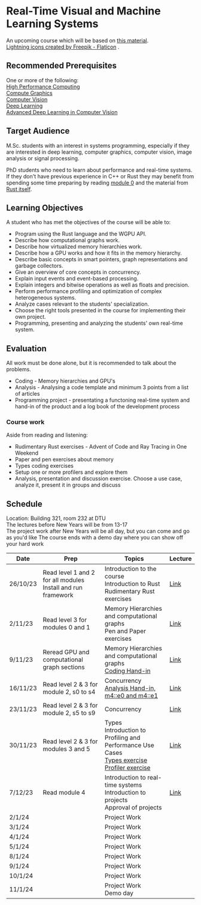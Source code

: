 # Real-Time Visual and Machine Learning Systems

An upcoming course which will be based on [this material](https://absorensen.github.io/the-guide/).  
<a href="https://www.flaticon.com/free-icons/lightning" title="lightning icons">Lightning icons created by Freepik - Flaticon</a>
.

## Recommended Prerequisites
One or more of the following:  
[High Performance Computing](https://kurser.dtu.dk/course/2023-2024/02614)  
[Compute Graphics](https://kurser.dtu.dk/course/02561)  
[Computer Vision](https://kurser.dtu.dk/course/2023-2024/02504)  
[Deep Learning](https://kurser.dtu.dk/course/02456)  
[Advanced Deep Learning in Computer Vision](https://kurser.dtu.dk/course/2023-2024/02501)  

## Target Audience

M.Sc. students with an interest in systems programming, especially if they are
interested in deep learning, computer graphics, computer vision, image analysis or signal processing.

PhD students who need to learn about performance and real-time systems. If they don't have previous
experience in C++ or Rust they may benefit from spending some time preparing by reading
[module 0](https://absorensen.github.io/the-guide/m0_introduction/) and the material
from [Rust itself](https://www.rust-lang.org/learn).

## Learning Objectives

A student who has met the objectives of the course will be able to:

* Program using the Rust language and the WGPU API.
* Describe how computational graphs work.
* Describe how virtualized memory hierarchies work.
* Describe how a GPU works and how it fits in the memory hierarchy.
* Describe basic concepts in smart pointers, graph representations and garbage collectors.
* Give an overview of core concepts in concurrency.
* Explain input events and event-based processing.
* Explain integers and bitwise operations as well as floats and precision.
* Perform performance profiling and optimization of complex heterogeneous systems.
* Analyze cases relevant to the students' specialization.
* Choose the right tools presented in the course for implementing their own project.
* Programming, presenting and analyzing the students' own real-time system.

## Evaluation
All work must be done alone, but it is recommended to talk about the problems.

* Coding - Memory hierarchies and GPU's
* Analysis - Analysing a code template and minimum 3 points from a list of articles
* Programming project - presentating a functoning real-time system and hand-in of the product and a log book of
the development process

### Course work
Aside from reading and listening:  

* Rudimentary Rust exercises - Advent of Code and Ray Tracing in One Weekend
* Paper and pen exercises about memory
* Types coding exercises
* Setup one or more profilers and explore them
* Analysis, presentation and discussion exercise. Choose a use case, analyze it, present it in groups and discuss

## Schedule
Location: Building 321, room 232 at DTU  
The lectures before New Years will be from 13-17  
The project work after New Years will be all day, but you can come and go as you'd like
The course ends with a demo day where you can show off your hard work  

Date      | Prep      | Topics    |Lecture
----------|-----------|-----------|-------
26/10/23  | Read level 1 and 2 for all modules <br> Install and run framework <br> | Introduction to the course <br> Introduction to Rust <br> Rudimentary Rust exercises | [Link][0]
2/11/23 | Read level 3 for modules 0 and 1 | Memory Hierarchies and computational graphs <br> Pen and Paper exercises | [Link][1]
9/11/23 | Reread GPU and computational graph sections | Memory Hierarchies and computational graphs <br> [Coding Hand-in][2] | [Link][3]
16/11/23 | Read level 2 & 3 for module 2, s0 to s4 | Concurrency <br> [Analysis Hand-in, m4::e0 and m4::e1][4] | [Link][5]
23/11/23 | Read level 2 & 3 for module 2, s5 to s9 | Concurrency | [Link][8]
30/11/23 | Read level 2 & 3 for modules 3 and 5 | Types <br> Introduction to Profiling and Performance Use Cases <br> [Types exercise][6] <br> [Profiler exercise][7] | [Link][9]
7/12/23 | Read module 4 | Introduction to real-time systems <br> Introduction to projects <br> Approval of projects | [Link][10]
2/1/24 | | Project Work |
3/1/24 | | Project Work |
4/1/24 | | Project Work |
5/1/24 | | Project Work |
8/1/24 | | Project Work |
9/1/24 | | Project Work |
10/1/24 | | Project Work |
11/1/24 | | Project Work <br> Demo day |

[0]: https://github.com/absorensen/real-time-visual-and-machine-learning-systems/blob/main/lectures/autumn23/231026lecture.pdf
[1]: https://github.com/absorensen/real-time-visual-and-machine-learning-systems/blob/main/lectures/autumn23/231102lecture.pdf
[2]: https://absorensen.github.io/the-guide/m1_memory_hierarchies/s6_exercises/
[3]: https://github.com/absorensen/real-time-visual-and-machine-learning-systems/blob/main/lectures/autumn23/231109lecture.pdf
[4]: https://absorensen.github.io/the-guide/m4_real_time_systems/s7_exercises/
[5]: https://github.com/absorensen/real-time-visual-and-machine-learning-systems/blob/main/lectures/autumn23/231116lecture.pdf
[6]: https://absorensen.github.io/the-guide/m3_types/s7_exercises/
[7]: https://absorensen.github.io/the-guide/m5_optimization/s2_exercises/
[8]: https://github.com/absorensen/real-time-visual-and-machine-learning-systems/blob/main/lectures/autumn23/231123lecture.pdf
[9]: https://github.com/absorensen/real-time-visual-and-machine-learning-systems/blob/main/lectures/autumn23/231130lecture.pdf
[10]: https://github.com/absorensen/real-time-visual-and-machine-learning-systems/blob/main/lectures/autumn23/231207lecture.pdf
